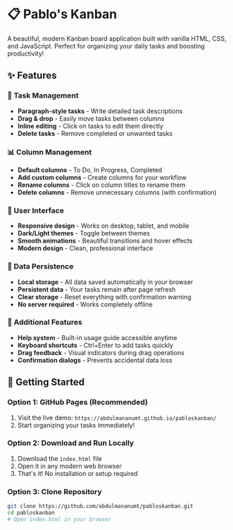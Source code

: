 # 📋 Pablo's Kanban

A beautiful, modern Kanban board application built with vanilla HTML, CSS, and JavaScript. Perfect for organizing your daily tasks and boosting productivity!

## ✨ Features

### 🎯 Task Management
- **Paragraph-style tasks** - Write detailed task descriptions
- **Drag & drop** - Easily move tasks between columns
- **Inline editing** - Click on tasks to edit them directly
- **Delete tasks** - Remove completed or unwanted tasks

### 📊 Column Management
- **Default columns** - To Do, In Progress, Completed
- **Add custom columns** - Create columns for your workflow
- **Rename columns** - Click on column titles to rename them
- **Delete columns** - Remove unnecessary columns (with confirmation)

### 🎨 User Interface
- **Responsive design** - Works on desktop, tablet, and mobile
- **Dark/Light themes** - Toggle between themes
- **Smooth animations** - Beautiful transitions and hover effects
- **Modern design** - Clean, professional interface

### 💾 Data Persistence
- **Local storage** - All data saved automatically in your browser
- **Persistent data** - Your tasks remain after page refresh
- **Clear storage** - Reset everything with confirmation warning
- **No server required** - Works completely offline

### 🚀 Additional Features
- **Help system** - Built-in usage guide accessible anytime
- **Keyboard shortcuts** - Ctrl+Enter to add tasks quickly
- **Drag feedback** - Visual indicators during drag operations
- **Confirmation dialogs** - Prevents accidental data loss

## 🚀 Getting Started

### Option 1: GitHub Pages (Recommended)
1. Visit the live demo: `https://abdulmananumt.github.io/pabloskanban/`
2. Start organizing your tasks immediately!

### Option 2: Download and Run Locally
1. Download the `index.html` file
2. Open it in any modern web browser
3. That's it! No installation or setup required

### Option 3: Clone Repository
```bash
git clone https://github.com/abdulmananumt/pabloskanban.git
cd pabloskanban
# Open index.html in your browser

